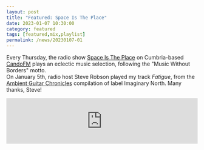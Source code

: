 ```yaml
---
layout: post
title: "Featured: Space Is The Place"
date: 2023-01-07 10:30:00
category: featured
tags: [featured,mix,playlist]
permalink: /news/20230107-01
---
```


Every Thursday, the radio show [Space Is The Place](https://linktr.ee/SpaceIsThePlaceRadioShow) on Cumbria-based [CandoFM](https://candofm.co.uk/) plays an eclectic music selection, following the "Music Without Borders" motto. <!--more--><br/>
On January 5th, radio host Steve Robson played my track *Fatigue*, from the [Ambient Guitar Chronicles](https://imaginarynorth.bandcamp.com/album/ambient-guitar-chronicles) compilation of label Imaginary North. Many thanks, Steve!<br/>

<iframe width="100%" height="120" src="https://www.mixcloud.com/widget/iframe/?hide_cover=1&feed=%2FSpaceIsThePlaceRadioShow%2Fspace-is-the-place-05-01-23%2F" frameborder="0" ></iframe>
